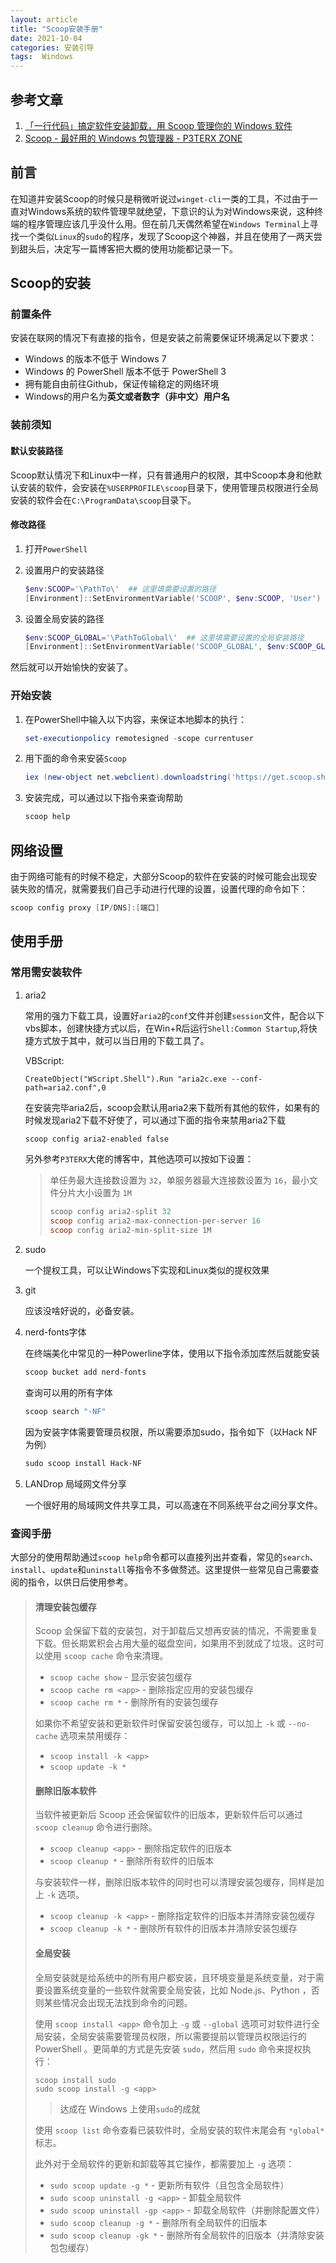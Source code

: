 ```yaml
---
layout: article
title: "Scoop安装手册"
date: 2021-10-04
categories: 安装引导
tags:  Windows
---
```


## 参考文章

1. [「一行代码」搞定软件安装卸载，用 Scoop 管理你的 Windows 软件](https://sspai.com/post/52496)
2. [Scoop - 最好用的 Windows 包管理器 - P3TERX ZONE](https://p3terx.com/archives/scoop-the-best-windows-package-manager.html)

## 前言

在知道并安装Scoop的时候只是稍微听说过`winget-cli`一类的工具，不过由于一直对Windows系统的软件管理早就绝望，下意识的认为对Windows来说，这种终端的程序管理应该几乎没什么用。但在前几天偶然希望在`Windows Terminal`上寻找一个类似`Linux`的`sudo`的程序，发现了Scoop这个神器，并且在使用了一两天尝到甜头后，决定写一篇博客把大概的使用功能都记录一下。

## Scoop的安装

### 前置条件

安装在联网的情况下有直接的指令，但是安装之前需要保证环境满足以下要求：

* Windows 的版本不低于 Windows 7
* Windows 的 PowerShell 版本不低于 PowerShell 3
* 拥有能自由前往Github，保证传输稳定的网络环境
* Windows的用户名为**英文或者数字（非中文）用户名**

### 装前须知

#### 默认安装路径

Scoop默认情况下和Linux中一样，只有普通用户的权限，其中Scoop本身和他默认安装的软件，会安装在`%USERPROFILE\scoop`目录下，使用管理员权限进行全局安装的软件会在`C:\ProgramData\scoop`目录下。

#### 修改路径

1. 打开`PowerShell`

2. 设置用户的安装路径

   ```powershell
   $env:SCOOP='\PathTo\'  ## 这里填需要设置的路径
   [Environment]::SetEnvironmentVariable('SCOOP', $env:SCOOP, 'User')
   ```

3. 设置全局安装的路径

   ```powershell
   $env:SCOOP_GLOBAL='\PathToGlobal\'  ## 这里填需要设置的全局安装路径
   [Environment]::SetEnvironmentVariable('SCOOP_GLOBAL', $env:SCOOP_GLOBAL, 'Machine')
   ```

然后就可以开始愉快的安装了。

### 开始安装

1. 在PowerShell中输入以下内容，来保证本地脚本的执行：

   ```powershell
   set-executionpolicy remotesigned -scope currentuser
   ```

2. 用下面的命令来安装`Scoop`

   ```powershell
   iex (new-object net.webclient).downloadstring('https://get.scoop.sh')
   ```

3. 安装完成，可以通过以下指令来查询帮助

   ```powershell
   scoop help
   ```

## 网络设置

由于网络可能有的时候不稳定，大部分Scoop的软件在安装的时候可能会出现安装失败的情况，就需要我们自己手动进行代理的设置，设置代理的命令如下：

```powershell
scoop config proxy [IP/DNS]:[端口]
```

## 使用手册

### 常用需安装软件

1. aria2

   常用的强力下载工具，设置好`aria2`的`conf`文件并创建`session`文件，配合以下vbs脚本，创建快捷方式以后，在Win+R后运行`Shell:Common Startup`,将快捷方式放于其中，就可以当日用的下载工具了。

   VBScript:

   ```vbscript
   CreateObject("WScript.Shell").Run "aria2c.exe --conf-path=aria2.conf",0
   ```

   在安装完毕aria2后，scoop会默认用aria2来下载所有其他的软件，如果有的时候发现aria2下载不好使了，可以通过下面的指令来禁用aria2下载

   ```powershell
   scoop config aria2-enabled false
   ```

   另外参考`P3TERX`大佬的博客中，其他选项可以按如下设置：

   >单任务最大连接数设置为 `32`，单服务器最大连接数设置为 `16`，最小文件分片大小设置为 `1M`
   >
   >```powershell
   >scoop config aria2-split 32
   >scoop config aria2-max-connection-per-server 16
   >scoop config aria2-min-split-size 1M
   >```

2. sudo

   一个提权工具，可以让Windows下实现和Linux类似的提权效果

3. git

   应该没啥好说的，必备安装。

4. nerd-fonts字体

   在终端美化中常见的一种Powerline字体，使用以下指令添加库然后就能安装

   ```powershell
   scoop bucket add nerd-fonts
   ```

    查询可以用的所有字体

   ```powershell
   scoop search "-NF"
   ```

   因为安装字体需要管理员权限，所以需要添加sudo，指令如下（以Hack NF为例）

   ```powershell
   sudo scoop install Hack-NF
   ```

5. LANDrop 局域网文件分享

   一个很好用的局域网文件共享工具，可以高速在不同系统平台之间分享文件。

### 查阅手册

大部分的使用帮助通过`scoop help`命令都可以直接列出并查看，常见的`search`、`install`、`update`和`uninstall`等指令不多做赘述。这里提供一些常见自己需要查阅的指令，以供日后使用参考。

> #### 清理安装包缓存
>
> Scoop 会保留下载的安装包，对于卸载后又想再安装的情况，不需要重复下载。但长期累积会占用大量的磁盘空间，如果用不到就成了垃圾。这时可以使用 `scoop cache` 命令来清理。
>
> * `scoop cache show` - 显示安装包缓存
> * `scoop cache rm <app>` - 删除指定应用的安装包缓存
> * `scoop cache rm *` - 删除所有的安装包缓存
>
> 如果你不希望安装和更新软件时保留安装包缓存，可以加上 `-k` 或 `--no-cache` 选项来禁用缓存：
>
> * `scoop install -k <app>`
> * `scoop update -k *`
>
> #### 删除旧版本软件
>
> 当软件被更新后 Scoop 还会保留软件的旧版本，更新软件后可以通过 `scoop cleanup` 命令进行删除。
>
> * `scoop cleanup <app>` - 删除指定软件的旧版本
> * `scoop cleanup *` - 删除所有软件的旧版本
>
> 与安装软件一样，删除旧版本软件的同时也可以清理安装包缓存，同样是加上 `-k` 选项。
>
> * `scoop cleanup -k <app>` - 删除指定软件的旧版本并清除安装包缓存
> * `scoop cleanup -k *` - 删除所有软件的旧版本并清除安装包缓存
>
> #### 全局安装
>
> 全局安装就是给系统中的所有用户都安装，且环境变量是系统变量，对于需要设置系统变量的一些软件就需要全局安装，比如 Node.js、Python ，否则某些情况会出现无法找到命令的问题。
>
> 使用 `scoop install <app>` 命令加上 `-g` 或 `--global` 选项可对软件进行全局安装，全局安装需要管理员权限，所以需要提前以管理员权限运行的 Pow­er­Shell 。更简单的方式是先安装 `sudo`，然后用 `sudo` 命令来提权执行：
>
> ```none
> scoop install sudo
> sudo scoop install -g <app>
> ```
>
> > 达成在 Win­dows 上使用`sudo`的成就
>
> 使用 `scoop list` 命令查看已装软件时，全局安装的软件末尾会有 `*global*` 标志。
>
> 此外对于全局软件的更新和卸载等其它操作，都需要加上 `-g` 选项：
>
> * `sudo scoop update -g *` - 更新所有软件（且包含全局软件）
> * `sudo scoop uninstall -g <app>` - 卸载全局软件
> * `sudo scoop uninstall -gp <app>` - 卸载全局软件（并删除配置文件）
> * `sudo scoop cleanup -g *` - 删除所有全局软件的旧版本
> * `sudo scoop cleanup -gk *` - 删除所有全局软件的旧版本（并清除安装包包缓存）
